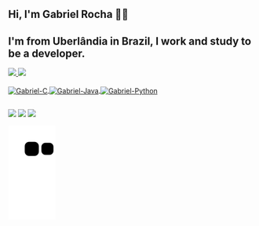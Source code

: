 ## Hi, I'm Gabriel Rocha ✌🏻 
## I'm from Uberlândia in Brazil, I work and study to be a developer.

<div>
  <a href= "https://github.com/gabrielwb7">
  <img height="180em" src="https://github-readme-stats.vercel.app/api?username=gabrielwb7&show_icons=true&theme=tokyonight&include_all_commits=true&    count_private=true"/>
  <img height="180em" src="https://github-readme-stats.vercel.app/api/top-langs/?username=gabrielwb7&layout=compact&langs_count=7&theme=tokyonight"/>
</div>

<div style="display: inline_block"><br>
  
  <img align="center" alt="Gabriel-C" height="30" width="40" src="https://cdn.jsdelivr.net/gh/devicons/devicon/icons/c/c-original.svg">
  <img align="center" alt="Gabriel-Java" height="30" width="40" src="https://cdn.jsdelivr.net/gh/devicons/devicon/icons/java/java-original.svg">
  <img align="center" alt="Gabriel-Python" height="30" width="40" src="https://cdn.jsdelivr.net/gh/devicons/devicon/icons/python/python-original.svg">
              
</div>

 ## 

<div> 
  <a href = "mailto:contate.gabrielr@gmail.com"><img src="https://img.shields.io/badge/-Gmail-%23333?style=for-the-badge&logo=gmail&logoColor=white" target="_blank"></a>
  <a href="https://www.linkedin.com/in/gabriel-r-0043861ba/" target="_blank"><img src="https://img.shields.io/badge/-LinkedIn-%230077B5?style=for-the-badge&logo=linkedin&logoColor=white" target="_blank"></a> 
  <a href="https://medium.com/@gabrielwb7" target="_blank"><img src="https://img.shields.io/badge/Medium-12100E?style=for-the-badge&logo=medium&logoColor=white" target="_blank"></a> 
 
  ![Snake animation](https://github.com/anautumnleaf/anautumnleaf/blob/output/github-contribution-grid-snake.svg)
 
</div>




